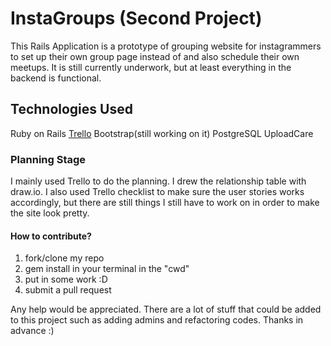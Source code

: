 # InstaGroups (Second Project)
This Rails Application is a prototype of grouping website for instagrammers to set up their own group page instead of and also schedule their own meetups. It is still currently underwork, but at least everything in the backend is functional. 

## Technologies Used
Ruby on Rails
[Trello](https://trello.com/b/3beazRQl/instagroup)
Bootstrap(still working on it)
PostgreSQL
UploadCare

### Planning Stage
I mainly used Trello to do the planning. I drew the relationship table with draw.io. I also used Trello checklist to make sure the user stories works accordingly, but there are still things I still have to work on in order to make the site look pretty. 

#### How to contribute?
1. fork/clone my repo
2. gem install in your terminal in the "cwd"
3. put in some work :D
4. submit a pull request

Any help would be appreciated. There are a lot of stuff that could be added to this project such as adding admins and refactoring codes. Thanks in advance :)